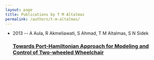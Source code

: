```yaml
---
layout: page
title: Publications by T M Altalmas
permalink: /authors/t-m-altalmas/
---
```


<ul class="post-list">
<li><span class='post-meta'>2013 -- A Aula, R Akmeliawati, S Ahmad, T M Altalmas, S N Sidek</span><h3><a class='post-link' href='../../towards-port-hamiltonian-approach-for-modeling-and-control-of-two-wheeled-wheelchair'>Towards Port-Hamiltonian Approach for Modeling and Control of Two-wheeled Wheelchair</a></h3></li>

</ul>
